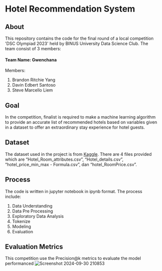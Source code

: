 # Hotel Recommendation System
## About
This repository contains the code for the final round of a local competition 'DSC Olympiad 2023' held by BINUS University Data Science Club. The team consist of 3 members:
#### Team Name: Gwenchana
Members:
1. Brandon Ritchie Yang
2. Davin Edbert Santoso
3. Steve Marcello Liem

## Goal
In the competition, finalist is required to make a machine learning algorithm to provide an accurate list of recommended hotels based on variables given in a dataset to offer an extraordinary stay experience for hotel guests.

## Dataset
The dataset used in the project is from [Kaggle](https://www.kaggle.com/datasets/keshavramaiah/hotel-recommendation). There are 4 files provided which are “Hotel_Room_attributes.csv”, “Hotel_details.csv”, “hotel_price_min_max -
Formula.csv”, dan “hotel_RoomPrice.csv”.

## Process
The code is written in jupyter notebook in ipynb format. The process include:
1. Data Understanding
2. Data Pre Processing
3. Exploratory Data Analysis
4. Tokenize
5. Modeling
6. Evaluation

## Evaluation Metrics
This competition use the Precision@k metrics to evaluate the model performanced
![Screenshot 2024-09-30 210853](https://github.com/user-attachments/assets/7e289ad7-7487-4ece-a10e-e0a119d7f290)

